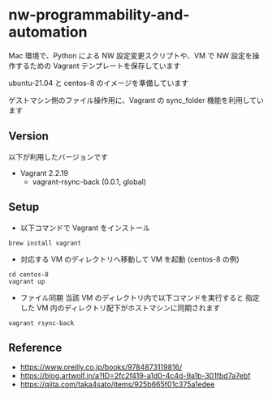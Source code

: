 # nw-programmability-and-automation

Mac 環境で、Python による NW 設定変更スクリプトや、VM で NW 設定を操作するための Vagrant テンプレートを保存しています

ubuntu-21.04 と centos-8 のイメージを準備しています

ゲストマシン側のファイル操作用に、Vagrant の sync_folder 機能を利用しています

## Version

以下が利用したバージョンです

- Vagrant 2.2.19
  - vagrant-rsync-back (0.0.1, global)

## Setup

- 以下コマンドで Vagrant をインストール

```
brew install vagrant
```

- 対応する VM のディレクトリへ移動して VM を起動 (centos-8 の例)

```
cd centos-8
vagrant up
```

- ファイル同期
  当該 VM のディレクトリ内で以下コマンドを実行すると 指定した VM 内のディレクトリ配下がホストマシンに同期されます

```
vagrant rsync-back
```

## Reference

- https://www.oreilly.co.jp/books/9784873119816/
- https://blog.artwolf.in/a?ID=2fc2f419-a1d0-4c4d-9a1b-301fbd7a7ebf
- https://qiita.com/taka4sato/items/925b665f01c375a1edee
